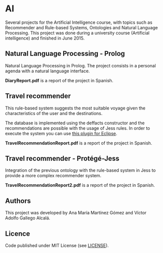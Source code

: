 # AI

Several projects for the Artificial Intelligence course, with topics such as Recommender and Rule-based Systems, Ontologies and Natural Language Processing. This project was done during a university course (Artificial intelligence) and finished in June 2015.


## Natural Language Processing - Prolog

Natural Language Processing in Prolog. The project consists in a personal agenda with a natural language interface.

**DiaryReport.pdf** is a report of the project in Spanish.


## Travel recommender

This rule-based system suggests the most suitable voyage given the characteristics of the user and the destinations. 

The database is implemented using the deffacts constructor and the recommendations are possible with the usage of Jess rules. In order to execute the system you can use [this plugin for Eclipse](http://www.jessrules.com/doc/70/eclipse.html).

**TravelRecommendationReport.pdf** is a report of the project in Spanish.


## Travel recommender - Protégé-Jess

Integration of the previous ontology with the rule-based system in Jess to provide a more complex recommender system.

**TravelRecommendationReport2.pdf** is a report of the project in Spanish.


## Authors

This project was developed by Ana María Martínez Gómez and Víctor Adolfo Gallego Alcalá.


## Licence

Code published under MIT License (see [LICENSE](LICENSE)).

